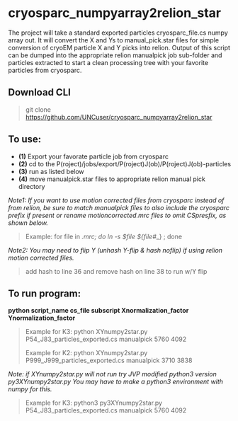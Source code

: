 # cryosparc_numpyarray2relion_star
The project will take a standard exported particles cryosparc_file.cs numpy array out. 
It will convert the X and Ys to manual_pick.star files for simple conversion of cryoEM particle X and Y picks into relion.
Output of this script can be dumped into the appropriate relion manualpick job sub-folder and particles extracted to start a clean processing tree with your favorite particles from cryosparc.

## Download CLI
>git clone https://github.com/UNCuser/cryosparc_numpyarray2relion_star

## To use:
- **(1)** Export your favorate particle job from cryosparc 
- **(2)** cd to the P(roject)/jobs/export/P(roject)J(ob)/P(roject)J(ob)-particles
- **(3)** run as listed below 
- **(4)** move manualpick.star files to appropriate relion manual pick directory 

_Note1: If you want to use motion corrected files from cryosparc instead of from relion, be sure to match manualpick files to also include the cryosparc prefix if present or rename motioncorrected.mrc files to omit CSpresfix, as shown below._  
>Example: for file in *.mrc; do ln -s $file ${file#*_} ; done

_Note2: You may need to flip Y (unhash Y-flip & hash noflip) if using relion motion corrected files._
> add hash to line 36 and remove hash on line 38 to run w/Y flip

## To run program:
**python script_name   cs_file    subscript  Xnormalization_factor   Ynormalization_factor**

>Example for K3: python XYnumpy2star.py P54_J83_particles_exported.cs manualpick 5760 4092
>
>Example for K2: python XYnumpy2star.py P999_J999_particles_exported.cs manualpick 3710 3838

_Note: if XYnumpy2star.py will not run try JVP modified python3 version py3XYnumpy2star.py You may have to make a python3 environment with numpy for this._
> Example for K3: python3 py3XYnumpy2star.py P54_J83_particles_exported.cs manualpick 5760 4092
